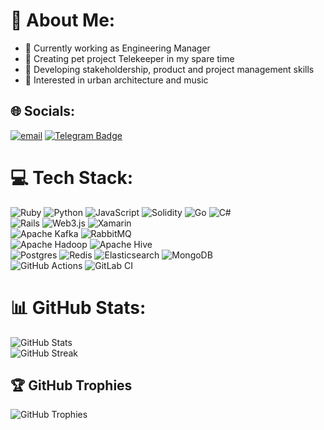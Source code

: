 # 💫 About Me:
- 🔭 Сurrently working as Engineering Manager
- 📲 Creating pet project Telekeeper in my spare time
- 📖 Developing stakeholdership, product and project management skills
- 🎨 Interested in urban architecture and music


## 🌐 Socials:
[![email](https://img.shields.io/badge/Email-D14836?logo=gmail&logoColor=white)](mailto:egor.barakhov@gmail.com) 
[![Telegram Badge](https://img.shields.io/badge/Telegram-Join-blue?logo=telegram)](https://t.me/ebarakhov)


# 💻 Tech Stack:
![Ruby](https://img.shields.io/badge/ruby-%23CC342D.svg?style=for-the-badge&logo=ruby&logoColor=white) 
![Python](https://img.shields.io/badge/python-3670A0?style=for-the-badge&logo=python&logoColor=ffdd54) 
![JavaScript](https://img.shields.io/badge/javascript-%23323330.svg?style=for-the-badge&logo=javascript&logoColor=%23F7DF1E) 
![Solidity](https://img.shields.io/badge/Solidity-%23363636.svg?style=for-the-badge&logo=solidity&logoColor=white) 
![Go](https://img.shields.io/badge/go-%2300ADD8.svg?style=for-the-badge&logo=go&logoColor=white) 
![C#](https://img.shields.io/badge/c%23-%23239120.svg?style=for-the-badge&logo=csharp&logoColor=white)<br/>
![Rails](https://img.shields.io/badge/rails-%23CC0000.svg?style=for-the-badge&logo=ruby-on-rails&logoColor=white) 
![Web3.js](https://img.shields.io/badge/web3.js-F16822?style=for-the-badge&logo=web3.js&logoColor=white) 
![Xamarin](https://img.shields.io/badge/Xamarin-3199DC?style=for-the-badge&logo=xamarin&logoColor=white)<br/>
![Apache Kafka](https://img.shields.io/badge/Apache%20Kafka-000?style=for-the-badge&logo=apachekafka)
![RabbitMQ](https://img.shields.io/badge/rabbitmq-FF6600?style=for-the-badge&logo=rabbitmq&logoColor=white)<br/>
![Apache Hadoop](https://img.shields.io/badge/Apache%20Hadoop-66CCFF?style=for-the-badge&logo=apachehadoop&logoColor=black) 
![Apache Hive](https://img.shields.io/badge/Apache%20Hive-FDEE21?style=for-the-badge&logo=apachehive&logoColor=black)<br/>
![Postgres](https://img.shields.io/badge/postgres-%23316192.svg?style=for-the-badge&logo=postgresql&logoColor=white) 
![Redis](https://img.shields.io/badge/redis-%23DD0031.svg?style=for-the-badge&logo=redis&logoColor=white) 
![Elasticsearch](https://img.shields.io/badge/elasticsearch-%230377CC.svg?style=for-the-badge&logo=elasticsearch&logoColor=white) 
![MongoDB](https://img.shields.io/badge/MongoDB-%234ea94b.svg?style=for-the-badge&logo=mongodb&logoColor=white)<br/>
![GitHub Actions](https://img.shields.io/badge/github%20actions-%232671E5.svg?style=for-the-badge&logo=githubactions&logoColor=white) 
![GitLab CI](https://img.shields.io/badge/gitlab%20CI-%23181717.svg?style=for-the-badge&logo=gitlab&logoColor=white)

# 📊 GitHub Stats:
![GitHub Stats](https://github-readme-stats.vercel.app/api?username=EgorBarakhov&theme=tokyonight&hide_border=false&include_all_commits=true&count_private=true&show_icons=true&card_width=700)<br/>
![GitHub Streak](https://streak-stats.demolab.com?user=EgorBarakhov&theme=tokyonight&short_numbers=true&mode=weekly&exclude_days=Sun%2CSat&card_width=700)

## 🏆 GitHub Trophies
![GitHub Trophies](https://github-profile-trophy.vercel.app/?username=EgorBarakhov&theme=tokyonight&no-frame=true&no-bg=true&margin-w=4&title=MultiLanguage,Experience,Commits,Repositories,Issues,PullRequest)

<!-- Proudly created with GPRM ( https://gprm.itsvg.in ) -->
<!--
**EgorBarakhov/EgorBarakhov** is a ✨ _special_ ✨ repository because its `README.md` (this file) appears on your GitHub profile.

Here are some ideas to get you started:

- 🔭 I’m currently working on ...
- 🌱 I’m currently learning ...
- 👯 I’m looking to collaborate on ...
- 🤔 I’m looking for help with ...
- 💬 Ask me about ...
- 📫 How to reach me: ...
- 😄 Pronouns: ...
- ⚡ Fun fact: ...
-->
